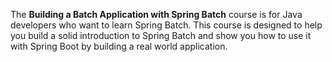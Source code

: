 The **Building a Batch Application with Spring Batch** course is for Java developers who want to learn Spring Batch. This course is designed to help you build a solid introduction to Spring Batch and show you how to use it with Spring Boot by building a real world application.
